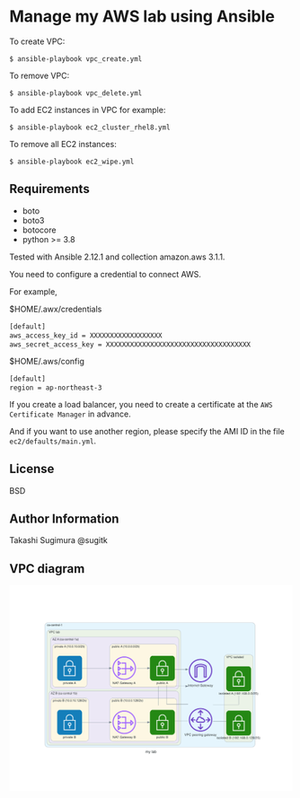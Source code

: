 Manage my AWS lab using Ansible
=================================

To create VPC:

```
$ ansible-playbook vpc_create.yml
```

To remove VPC:

```
$ ansible-playbook vpc_delete.yml
```

To add EC2 instances in VPC for example:

```
$ ansible-playbook ec2_cluster_rhel8.yml
```

To remove all EC2 instances:
```
$ ansible-playbook ec2_wipe.yml
```

Requirements
------------

- boto
- boto3
- botocore
- python >= 3.8

Tested with Ansible 2.12.1 and collection amazon.aws 3.1.1.

You need to configure a credential to connect AWS.

For example, 

$HOME/.awx/credentials

```
[default]
aws_access_key_id = XXXXXXXXXXXXXXXXXX
aws_secret_access_key = XXXXXXXXXXXXXXXXXXXXXXXXXXXXXXXXXXXX
```

$HOME/.aws/config
```
[default]
region = ap-northeast-3
```

If you create a load balancer, you need to create a certificate at the `AWS Certificate Manager` in advance.

And if you want to use another region, please specify the AMI ID in the file `ec2/defaults/main.yml`.


License
-------

BSD

Author Information
------------------

Takashi Sugimura @sugitk


VPC diagram
----
![lab diagram](my_lab.png)


